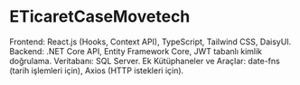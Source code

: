 # ETicaretCaseMovetech

Frontend: React.js (Hooks, Context API), TypeScript, Tailwind CSS, DaisyUI.
Backend: .NET Core API, Entity Framework Core, JWT tabanlı kimlik doğrulama.
Veritabanı: SQL Server.
Ek Kütüphaneler ve Araçlar: date-fns (tarih işlemleri için), Axios (HTTP istekleri için).

